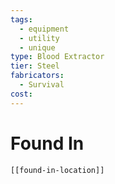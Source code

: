 ```yaml
---
tags:
  - equipment
  - utility
  - unique
type: Blood Extractor
tier: Steel
fabricators:
  - Survival
cost:
---
```

# Found In
```meta-bind-embed
[[found-in-location]]
```